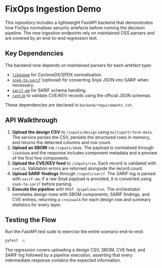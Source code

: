# FixOps Ingestion Demo

This repository includes a lightweight FastAPI backend that demonstrates how FixOps normalises
security artefacts before running the decision pipeline. The new ingestion endpoints rely on
maintained OSS parsers and are covered by an end-to-end regression test.

## Key Dependencies

The backend now depends on maintained parsers for each artefact type:

- [`lib4sbom`](https://github.com/anchore/lib4sbom) for CycloneDX/SPDX normalisation.
- [`snyk-to-sarif`](https://github.com/snyk/snyk-to-sarif) (optional) for converting Snyk JSON into
  SARIF when necessary.
- [`sarif-om`](https://github.com/microsoft/sarif-python-om) for SARIF schema handling.
- [`cvelib`](https://github.com/redhat-product-security/cvelib) to validate CVE/KEV records using the
  official JSON schemas.

These dependencies are declared in `backend/requirements.txt`.

## API Walkthrough

1. **Upload the design CSV** to `/inputs/design` using `multipart/form-data`.
   The service parses the CSV, persists the structured rows in memory, and returns the detected
   columns and row count.
2. **Upload an SBOM** via `/inputs/sbom`. The payload is normalised through `lib4sbom` and the
   response includes component metadata and a preview of the first five components.
3. **Upload the CVE/KEV feed** to `/inputs/cve`. Each record is validated with `cvelib`. Validation
   errors are returned alongside the record count.
4. **Upload SARIF findings** through `/inputs/sarif`. The SARIF log is parsed with `sarif-om`; if a
   raw Snyk payload is provided, it is converted using `snyk-to-sarif` before parsing.
5. **Execute the pipeline** with `POST /pipeline/run`. The orchestrator correlates design rows with
   SBOM components, SARIF findings, and CVE entries, returning a `crosswalk` for each design row and
   summary statistics for every layer.

## Testing the Flow

Run the FastAPI test suite to exercise the entire scenario end-to-end:

```bash
pytest -q
```

The regression covers uploading a design CSV, SBOM, CVE feed, and SARIF log followed by a pipeline
execution, asserting that every intermediate response contains the expected information.
